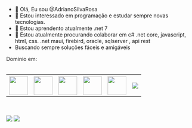 - 👋 Olá, Eu sou @AdrianoSilvaRosa
- 👀 Estou interessado em programação e estudar sempre novas tecnologias.
- 🌱 Estou aprendento atualmente .net 7
- 💞️ Estou atualmente procurando colaborar em c# .net core, javascript, html, css. .net maui, firebird, oracle, sqlserver , api rest
- Buscando sempre soluções fáceis e amigáveis

Dominio em:
<br/><br/>
<table>
          <tbody>
                    <tr>
                              <th>
                                     <img src="https://cdn.jsdelivr.net/gh/devicons/devicon/icons/dotnetcore/dotnetcore-original.svg" width="50" height="50" />   
                              </th>
                              <th>
                                    <img src="https://cdn.jsdelivr.net/gh/devicons/devicon/icons/jquery/jquery-original-wordmark.svg" width="50" height="50" />     
                              </th>
                              <th>
                                       <img src="https://cdn.jsdelivr.net/gh/devicons/devicon/icons/css3/css3-plain-wordmark.svg" width="50" height="50" /> 
                              </th>
                              <th>
                                     <img src="https://cdn.jsdelivr.net/gh/devicons/devicon/icons/html5/html5-plain-wordmark.svg" width="50" height="50" />   
                              </th>
                              <th>
                                        <img src="https://cdn.jsdelivr.net/gh/devicons/devicon/icons/react/react-original-wordmark.svg" width="50" height="50" />
                              </th>
                              <th>
                                     <img src="https://cdn.jsdelivr.net/gh/devicons/devicon/icons/microsoftsqlserver/microsoftsqlserver-plain-wordmark.svg" />   
                              </th>
                    </tr>
          </tbody>
</table>

       




          
          
          
          
                              


<br/><br/>
[![](https://img.shields.io/badge/linkedin-%230077B5.svg?style=for-the-badge&logo=linkedin)](https://www.linkedin.com)
<a href = "mailto:contato@seu-usuário-aqui"><img src="https://img.shields.io/badge/Gmail-D14836?style=for-the-badge&logo=gmail&logoColor=white" target="_blank"></a>
<!---
AdrianoSilvaRosa/AdrianoSilvaRosa is a ✨ special ✨ repository because its `README.md` (this file) appears on your GitHub profile.
You can click the Preview link to take a look at your changes.
--->
